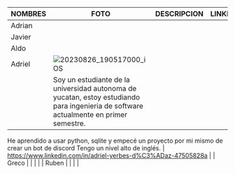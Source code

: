 |                 NOMBRES                |                     FOTO                   |              DESCRIPCION                   |       LINKEDIN                   |
|----------------------------------------|--------------------------------------------|--------------------------------------------|----------------------------------|
|  Adrian                                |                                            |                                            |                                  |
|  Javier                                |                                            |                                            |                                  |
|  Aldo                                  |                                            |                                            |                                  |
|  Adriel                                |  ![20230826_190517000_iOS](https://github.com/Javier-de-Jesus-Ortiz-Miss/Proyecto-FIS/assets/142276400/6a8d5d07-7643-477a-ae71-c16c88c91857)
                                          | Soy un estudiante de la universidad autonoma de yucatan, estoy estudiando para ingenieria de software actualmente en primer semestre.
He aprendido a usar python, sqlite y empecé un proyecto por mi mismo de crear un bot de discord
Tengo un nivel alto de inglés.                                           |  https://www.linkedin.com/in/adriel-yerbes-d%C3%ADaz-47505828a                                |
|  Greco                                 |                                            |                                            |                                  |
|  Ruben                                 |                                            |                                            |                                  |
